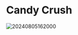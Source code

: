 # Candy Crush




![20240805162000](https://github.com/user-attachments/assets/7e080c8d-5197-45f0-bf4b-6542db263975)


